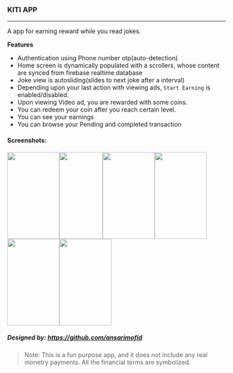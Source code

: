 ### KITI APP
---
A app for earning reward while you read jokes.

**Features**
 - Authentication using Phone number otp(auto-detection)
 - Home screen is dynamically populated with a scrollers, whose content are synced from firebase realtime database
 - Joke view is autosliding(slides to next joke after a interval)
 - Depending upon your last action with viewing ads, `Start Earning` is enabled/disabled.
 - Upon viewing Video ad, you are rewarded with some coins.
 - You can redeem your coin after you reach certain level.
 - You can see your earnings
 - You can browse your Pending and completed transaction
#### Screenshots:
<img src="https://github.com/bxute/KitiApp/blob/master/screenshots/login.png" width="120px" height="200px"><img src="https://github.com/bxute/KitiApp/blob/master/screenshots/otp.png" width="100px" height="200px"><img src="https://github.com/bxute/KitiApp/blob/master/screenshots/home.png" width="120px" height="200px"><img src="https://github.com/bxute/KitiApp/blob/master/screenshots/profile.png" width="120px" height="200px"><img src="https://github.com/bxute/KitiApp/blob/master/screenshots/earning.png" width="120px" height="200px"><img src="https://github.com/bxute/KitiApp/blob/master/screenshots/pending_trans.png" width="120px" height="200px">

##### Designed by: https://github.com/ansarimofid

>Note: This is a fun purpose app, and it does not include any real monetry payments. All the financial terms are symbolized.